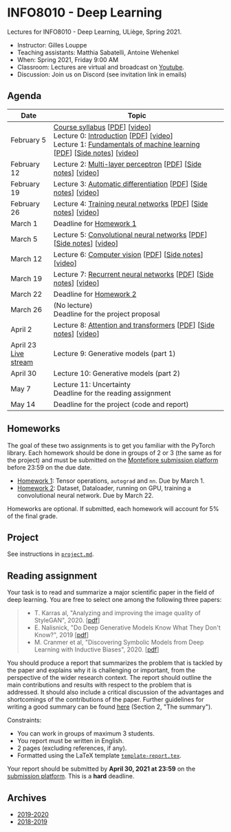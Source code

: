 # INFO8010 - Deep Learning

Lectures for INFO8010 - Deep Learning, ULiège, Spring 2021.

- Instructor: Gilles Louppe
- Teaching assistants: Matthia Sabatelli, Antoine Wehenkel
- When: Spring 2021, Friday 9:00 AM
- Classroom: Lectures are virtual and broadcast on [Youtube](https://www.youtube.com/channel/UCJWL9RHD2nZa85lK-k0v8lA).
- Discussion: Join us on Discord (see invitation link in emails)

## Agenda

| Date | Topic |
| --- | --- |
| February 5 | [Course syllabus](https://glouppe.github.io/info8010-deep-learning/?p=course-syllabus.md) [[PDF](https://glouppe.github.io/info8010-deep-learning/pdf/course-syllabus.pdf)] [[video](https://www.youtube.com/watch?v=51UOdB199Nk)]<br>Lecture 0: [Introduction](https://glouppe.github.io/info8010-deep-learning/?p=lecture0.md) [[PDF](https://glouppe.github.io/info8010-deep-learning/pdf/lec0.pdf)] [[video](https://www.youtube.com/watch?v=-Ee-Z311a3k)]<br>Lecture 1: [Fundamentals of machine learning](https://glouppe.github.io/info8010-deep-learning/?p=lecture1.md) [[PDF](https://glouppe.github.io/info8010-deep-learning/pdf/lec1.pdf)] [[Side notes](https://glouppe.github.io/info8010-deep-learning/pdf/lec1-sidenotes.pdf)]  [[video](https://www.youtube.com/watch?v=GwpG0sHPklE)] |
| February 12 | Lecture 2: [Multi-layer perceptron](https://glouppe.github.io/info8010-deep-learning/?p=lecture2.md) [[PDF](https://glouppe.github.io/info8010-deep-learning/pdf/lec2.pdf)] [[Side notes](https://glouppe.github.io/info8010-deep-learning/pdf/lec2-sidenotes.pdf)]  [[video](https://www.youtube.com/watch?v=OF6AkE9Fnjc)] |
| February 19 | Lecture 3: [Automatic differentiation](https://glouppe.github.io/info8010-deep-learning/?p=lecture3.md) [[PDF](https://glouppe.github.io/info8010-deep-learning/pdf/lec3.pdf)] [[Side notes](https://glouppe.github.io/info8010-deep-learning/pdf/lec3-sidenotes.pdf)] [[video](https://youtu.be/fD047xXpSfI)] |
| February 26| Lecture 4: [Training neural networks](https://glouppe.github.io/info8010-deep-learning/?p=lecture4.md) [[PDF](https://glouppe.github.io/info8010-deep-learning/pdf/lec4.pdf)] [[Side notes](https://glouppe.github.io/info8010-deep-learning/pdf/lec4-sidenotes.pdf)] [[video](https://youtu.be/G7qw620V_3g)]  |
| March 1 | Deadline for [Homework 1](https://github.com/glouppe/info8010-deep-learning/raw/master/homeworks/homework1.zip) |
| March 5 | Lecture 5: [Convolutional neural networks](https://glouppe.github.io/info8010-deep-learning/?p=lecture5.md) [[PDF](https://glouppe.github.io/info8010-deep-learning/pdf/lec5.pdf)] [[Side notes](https://glouppe.github.io/info8010-deep-learning/pdf/lec5-sidenotes.pdf)] [[video](https://youtu.be/54WShJMWYo0)] |
| March 12 | Lecture 6: [Computer vision](https://glouppe.github.io/info8010-deep-learning/?p=lecture6.md) [[PDF](https://glouppe.github.io/info8010-deep-learning/pdf/lec6.pdf)] [[Side notes](https://glouppe.github.io/info8010-deep-learning/pdf/lec6-sidenotes.pdf)] [[video](https://youtu.be/cfZGfJaLRxA)] |
| March 19 | Lecture 7: [Recurrent neural networks](https://glouppe.github.io/info8010-deep-learning/?p=lecture7.md) [[PDF](https://glouppe.github.io/info8010-deep-learning/pdf/lec7.pdf)] [[Side notes](https://glouppe.github.io/info8010-deep-learning/pdf/lec7-sidenotes.pdf)] [[video](https://youtu.be/qnux5dg5wZ4)] |
| March 22 | Deadline for [Homework 2](https://github.com/glouppe/info8010-deep-learning/raw/master/homeworks/homework2.ipynb) | 
| March 26 | (No lecture)<br>Deadline for the project proposal | 
| April 2 | Lecture 8: [Attention and transformers](https://glouppe.github.io/info8010-deep-learning/?p=lecture8.md) [[PDF](https://glouppe.github.io/info8010-deep-learning/pdf/lec8.pdf)] [[Side notes](https://glouppe.github.io/info8010-deep-learning/pdf/lec8-sidenotes.pdf)] [[video](https://youtu.be/cwFE1pLld-g)] |
| April 23<br>[Live stream](https://youtu.be/6gWeyUZtHWs) | Lecture 9: Generative models (part 1) |
| April 30 | Lecture 10: Generative models (part 2) |
| May 7 | Lecture 11: Uncertainty<br>Deadline for the reading assignment |
| May 14 | Deadline for the project (code and report) |

## Homeworks

The goal of these two assignments is to get you familiar with the PyTorch library.
Each homework should be done in groups of 2 or 3 (the same as for the project) and must be submitted on the [Montefiore submission platform](https://submit.montefiore.ulg.ac.be/) before 23:59 on the due date.

- [Homework 1](https://github.com/glouppe/info8010-deep-learning/raw/master/homeworks/homework1.zip): Tensor operations, `autograd` and `nn`. Due by March 1.
- [Homework 2](https://github.com/glouppe/info8010-deep-learning/raw/master/homeworks/homework2.ipynb): Dataset, Dataloader, running on GPU, training a convolutional neural network. Due by March 22.

Homeworks are optional. If submitted, each homework will account for 5% of the final grade.

## Project

See instructions in [`project.md`](https://github.com/glouppe/info8010-deep-learning/blob/master/project.md).

## Reading assignment

Your task is to read and summarize a major scientific paper in the field of deep learning. You are free to select one among the following three papers:

> - T. Karras al, "Analyzing and improving the image quality of StyleGAN", 2020. [[pdf](https://openaccess.thecvf.com/content_CVPR_2020/papers/Karras_Analyzing_and_Improving_the_Image_Quality_of_StyleGAN_CVPR_2020_paper.pdf)]
> - E. Nalisnick, "Do Deep Generative Models Know What They Don't Know?", 2019 [[pdf](https://arxiv.org/pdf/1810.09136)]
> - M. Cranmer et al, "Discovering Symbolic Models from Deep Learning with Inductive Biases", 2020. [[pdf](https://arxiv.org/pdf/2006.11287.pdf)]

You should produce a report that summarizes the problem that is tackled by the paper and explains why it is challenging or important, from the perspective of the wider research context. The report should outline the main contributions and results with respect to the problem that is addressed. It should also include a critical discussion of the advantages and shortcomings of the contributions of the paper.
Further guidelines for writing a good summary can be found [here](https://web.stanford.edu/class/cs224n/project/project-proposal-instructions.pdf) (Section 2, "The summary").

Constraints:
- You can work in groups of maximum 3 students.
- You report must be written in English.
- 2 pages (excluding references, if any).
- Formatted using the LaTeX template [`template-report.tex`](https://glouppe.github.io/info8010-deep-learning/template-report.tex).

Your report should be submitted  by **April 30, 2021 at 23:59** on the [submission platform](https://submit.montefiore.ulg.ac.be/). This is a **hard** deadline.

## Archives

- [2019-2020](https://github.com/glouppe/info8010-deep-learning/tree/v3-info8010-2020)
- [2018-2019](https://github.com/glouppe/info8010-deep-learning/tree/v2-info8010-2019)
